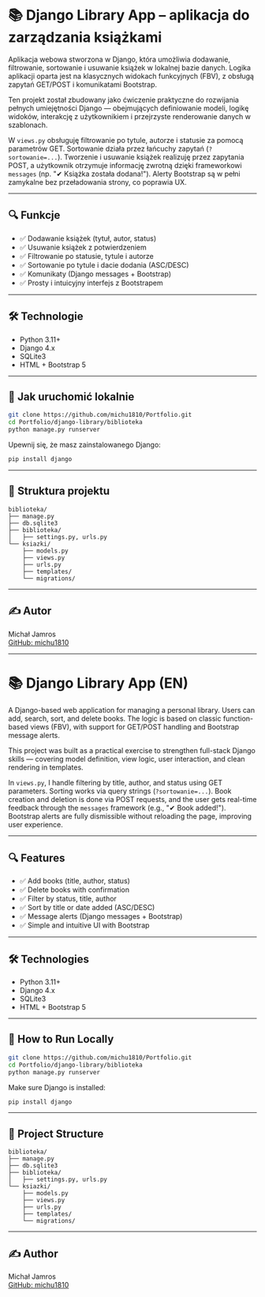 # 📚 Django Library App – aplikacja do zarządzania książkami

Aplikacja webowa stworzona w Django, która umożliwia dodawanie, filtrowanie, sortowanie i usuwanie książek w lokalnej bazie danych. Logika aplikacji oparta jest na klasycznych widokach funkcyjnych (FBV), z obsługą zapytań GET/POST i komunikatami Bootstrap.

Ten projekt został zbudowany jako ćwiczenie praktyczne do rozwijania pełnych umiejętności Django — obejmujących definiowanie modeli, logikę widoków, interakcję z użytkownikiem i przejrzyste renderowanie danych w szablonach.

W `views.py` obsługuję filtrowanie po tytule, autorze i statusie za pomocą parametrów GET. Sortowanie działa przez łańcuchy zapytań (`?sortowanie=...`). Tworzenie i usuwanie książek realizuję przez zapytania POST, a użytkownik otrzymuje informację zwrotną dzięki frameworkowi `messages` (np. "✔ Książka została dodana!"). Alerty Bootstrap są w pełni zamykalne bez przeładowania strony, co poprawia UX.

---

## 🔍 Funkcje

- ✅ Dodawanie książek (tytuł, autor, status)
- ✅ Usuwanie książek z potwierdzeniem
- ✅ Filtrowanie po statusie, tytule i autorze
- ✅ Sortowanie po tytule i dacie dodania (ASC/DESC)
- ✅ Komunikaty (Django messages + Bootstrap)
- ✅ Prosty i intuicyjny interfejs z Bootstrapem

---

## 🛠️ Technologie

- Python 3.11+
- Django 4.x
- SQLite3
- HTML + Bootstrap 5

---

## 🚀 Jak uruchomić lokalnie

```bash
git clone https://github.com/michu1810/Portfolio.git
cd Portfolio/django-library/biblioteka
python manage.py runserver
```

Upewnij się, że masz zainstalowanego Django:

```bash
pip install django
```

---

## 📁 Struktura projektu

```
biblioteka/
├── manage.py
├── db.sqlite3
├── biblioteka/
│   ├── settings.py, urls.py
└── ksiazki/
    ├── models.py
    ├── views.py
    ├── urls.py
    ├── templates/
    └── migrations/
```

---

## ✍️ Autor

Michał Jamros  
[GitHub: michu1810](https://github.com/michu1810)

---

# 📚 Django Library App (EN)

A Django-based web application for managing a personal library. Users can add, search, sort, and delete books. The logic is based on classic function-based views (FBV), with support for GET/POST handling and Bootstrap message alerts.

This project was built as a practical exercise to strengthen full-stack Django skills — covering model definition, view logic, user interaction, and clean rendering in templates.

In `views.py`, I handle filtering by title, author, and status using GET parameters. Sorting works via query strings (`?sortowanie=...`). Book creation and deletion is done via POST requests, and the user gets real-time feedback through the `messages` framework (e.g., "✔ Book added!"). Bootstrap alerts are fully dismissible without reloading the page, improving user experience.

---

## 🔍 Features

- ✅ Add books (title, author, status)
- ✅ Delete books with confirmation
- ✅ Filter by status, title, author
- ✅ Sort by title or date added (ASC/DESC)
- ✅ Message alerts (Django messages + Bootstrap)
- ✅ Simple and intuitive UI with Bootstrap

---

## 🛠️ Technologies

- Python 3.11+
- Django 4.x
- SQLite3
- HTML + Bootstrap 5

---

## 🚀 How to Run Locally

```bash
git clone https://github.com/michu1810/Portfolio.git
cd Portfolio/django-library/biblioteka
python manage.py runserver
```

Make sure Django is installed:

```bash
pip install django
```

---

## 📁 Project Structure

```
biblioteka/
├── manage.py
├── db.sqlite3
├── biblioteka/
│   ├── settings.py, urls.py
└── ksiazki/
    ├── models.py
    ├── views.py
    ├── urls.py
    ├── templates/
    └── migrations/
```

---

## ✍️ Author

Michał Jamros  
[GitHub: michu1810](https://github.com/michu1810)
